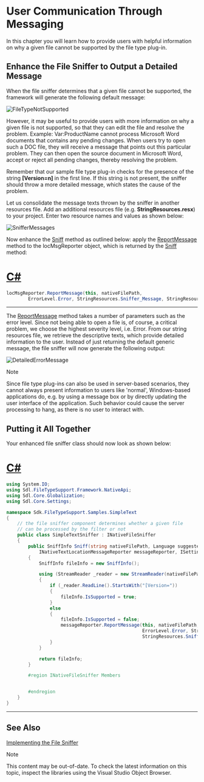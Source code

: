 User Communication Through Messaging
==

In this chapter you will learn how to provide users with helpful information on why a given file cannot be supported by the file type plug-in.

Enhance the File Sniffer to Output a Detailed Message
--

When the file sniffer determines that a given file cannot be supported, the framework will generate the following default message:


![FileTypeNotSupported](images/FileTypeNotSupported.jpg)

However, it may be useful to provide users with more information on why a given file is not supported, so that they can edit the file and resolve the problem. Example: Var:ProductName cannot process Microsoft Word documents that contains any pending changes. When users try to open such a DOC file, they will receive a message that points out this particular problem. They can then open the source document in Microsoft Word, accept or reject all pending changes, thereby resolving the problem.

Remember that our sample file type plug-in checks for the presence of the string **[Version=n]** in the first line. If this string is not present, the sniffer should throw a more detailed message, which states the cause of the problem.

Let us consolidate the message texts thrown by the sniffer in another resources file. Add an additional resources file (e.g. **StringResources.resx**) to your project. Enter two resource names and values as shown below:

![SnifferMessages](images/SnifferMessages.jpg)

Now enhance the [Sniff](../../api/filetypesupport/Sdl.FileTypeSupport.Framework.NativeApi.INativeFileSniffer.yml#Sdl_FileTypeSupport_Framework_NativeApi_INativeFileSniffer_Sniff_System_String_Sdl_Core_Globalization_Language_Sdl_Core_Globalization_Codepage_Sdl_FileTypeSupport_Framework_NativeApi_INativeTextLocationMessageReporter_Sdl_Core_Settings_ISettingsGroup_) method as outlined below: apply the [ReportMessage](../../api/filetypesupport/Sdl.FileTypeSupport.Framework.NativeApi.IBasicMessageReporter.yml#Sdl_FileTypeSupport_Framework_NativeApi_IBasicMessageReporter_ReportMessage_System_Object_System_String_Sdl_FileTypeSupport_Framework_NativeApi_ErrorLevel_System_String_System_String_) method to the locMsgReporter object, which is returned by the [Sniff](../../api/filetypesupport/Sdl.FileTypeSupport.Framework.NativeApi.INativeFileSniffer.yml#Sdl_FileTypeSupport_Framework_NativeApi_INativeFileSniffer_Sniff_System_String_Sdl_Core_Globalization_Language_Sdl_Core_Globalization_Codepage_Sdl_FileTypeSupport_Framework_NativeApi_INativeTextLocationMessageReporter_Sdl_Core_Settings_ISettingsGroup_) method:

# [C#](#tab/tabid-1)
```cs
locMsgReporter.ReportMessage(this, nativeFilePath,
        ErrorLevel.Error, StringResources.Sniffer_Message, StringResources.Sniffer_Location);
```
***

The [ReportMessage](../../api/filetypesupport/Sdl.FileTypeSupport.Framework.NativeApi.IBasicMessageReporter.yml#Sdl_FileTypeSupport_Framework_NativeApi_IBasicMessageReporter_ReportMessage_System_Object_System_String_Sdl_FileTypeSupport_Framework_NativeApi_ErrorLevel_System_String_System_String_) method takes a number of parameters such as the error level. Since not being able to open a file is, of course, a critical problem, we choose the highest severity level, i.e. Error. From our string resources file, we retrieve the descriptive texts, which provide detailed information to the user.
Instead of just returning the default generic message, the file sniffer will now generate the following output:

![DetailedErrorMessage](images/DetailedErrorMessage.jpg)

>[!NOTE]
>
>Since file type plug-ins can also be used in server-based scenarios, they cannot always present information to users like 'normal', Windows-based applications do, e.g. by using a message box or by directly updating the user interface of the application. Such behavior could cause the server processing to hang, as there is no user to interact with.

Putting it All Together
--

Your enhanced file sniffer class should now look as shown below:

# [C#](#tab/tabid-2)
```cs
using System.IO;
using Sdl.FileTypeSupport.Framework.NativeApi;
using Sdl.Core.Globalization;
using Sdl.Core.Settings;

namespace Sdk.FileTypeSupport.Samples.SimpleText
{
    // the file sniffer component determines whether a given file
    // can be processed by the filter or not
    public class SimpleTextSniffer : INativeFileSniffer
    {
        public SniffInfo Sniff(string nativeFilePath, Language suggestedSourceLanguage, Codepage suggestedCodepage, 
            INativeTextLocationMessageReporter messageReporter, ISettingsGroup settingsGroup)
        {
            SniffInfo fileInfo = new SniffInfo();

            using (StreamReader _reader = new StreamReader(nativeFilePath))
            {
                if (_reader.ReadLine().StartsWith("[Version="))
                {
                    fileInfo.IsSupported = true;
                }
                else
                {
                    fileInfo.IsSupported = false;
                    messageReporter.ReportMessage(this, nativeFilePath,
                                                  ErrorLevel.Error, StringResources.Sniffer_Message,
                                                  StringResources.Sniffer_Location);
                }
            }

            return fileInfo;
        }

        #region INativeFileSniffer Members


        #endregion
    }
}
```
***

See Also
--



[Implementing the File Sniffer](implementing_the_file_sniffer.md)



>[!NOTE]
>
> This content may be out-of-date. To check the latest information on this topic, inspect the libraries using the Visual Studio Object Browser.

